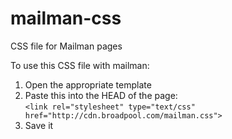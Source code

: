 # mailman-css
CSS file for Mailman pages

To use this CSS file with mailman:

1. Open the appropriate template
2. Paste this into the HEAD of the page:    
    `<link rel="stylesheet" type="text/css" href="http://cdn.broadpool.com/mailman.css">`
3. Save it
